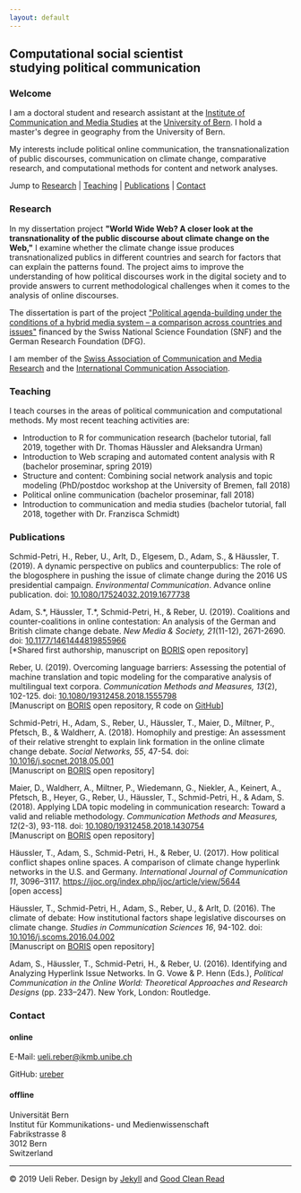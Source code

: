 ```yaml
---
layout: default
---
```


## Computational social scientist<br>studying political communication

### Welcome

I am a doctoral student and research assistant at the [Institute of Communication and Media Studies](https://www.ikmb.unibe.ch/index_eng.html) at the [University of Bern](https://www.unibe.ch/index_eng.html). I hold a master's degree in geography from the University of Bern.

My interests include political online communication, the transnationalization of public discourses, communication on climate change, comparative research, and computational methods for content and network analyses.

Jump to [Research](#research) \| [Teaching](#teaching) \| [Publications](#publications) \| [Contact](#contact)

### <a name="research"></a>Research

In my dissertation project **"World Wide Web? A closer look at the transnationality of the public discourse about climate change on the Web,"** I examine whether the climate change issue produces transnationalized publics in different countries and search for factors that can explain the patterns found. The project aims to improve the understanding of how political discourses work in the digital society and to provide answers to current methodological challenges when it comes to the analysis of online discourses.

The dissertation is part of the project <a href="https://www.ikmb.unibe.ch/research/researchprojects/current_research_projects/current_research_projects/political_agenda_building_under_the_conditions_of_a_hybrid_media_system__a_comparison_across_countries_and_issues_2014_2017/index_eng.html" target="_blank">"Political agenda-building under the conditions of a hybrid media system – a comparison across countries and issues"</a> financed by the Swiss National Science Foundation (SNF) and the German Research Foundation (DFG).

I am member of the <a href="https://sgkm.ch/en/" target="_blank">Swiss Association of Communication and Media Research</a> and the <a href="https://www.icahdq.org/" target="_blank">International Communication Association</a>.

### <a name="teaching"></a>Teaching

I teach courses in the areas of political communication and computational methods. My most recent teaching activities are:

* Introduction to R for communication research (bachelor tutorial, fall 2019, together with Dr. Thomas Häussler and Aleksandra Urman)
* Introduction to Web scraping and automated content analysis with R (bachelor proseminar, spring 2019)
* Structure and content: Combining social network analysis and topic modeling (PhD/postdoc workshop at the University of Bremen, fall 2018)
* Political online communication (bachelor proseminar, fall 2018)
* Introduction to communication and media studies (bachelor tutorial, fall 2018, together with Dr. Franzisca Schmidt)

### <a name="publications"></a>Publications

Schmid-Petri, H., Reber, U., Arlt, D., Elgesem, D., Adam, S., & Häussler, T. (2019). A dynamic perspective on publics and counterpublics: The role of the blogosphere in pushing the issue of climate change during the 2016 US presidential campaign. _Environmental Communication_. Advance online publication. doi: <a href="https://doi.org/10.1080/17524032.2019.1677738" target="_blank">10.1080/17524032.2019.1677738</a>

Adam, S.\*, Häussler, T.\*, Schmid-Petri, H., & Reber, U. (2019). Coalitions and counter-coalitions in online contestation: An analysis of the German and British climate change debate. _New Media & Society, 21_(11-12), 2671-2690. doi: <a href="https://doi.org/10.1177/1461444819855966" target="_blank">10.1177/1461444819855966</a><br>
\[\*Shared first authorship, manuscript on <a href="https://boris.unibe.ch/133189/" target="_blank">BORIS</a> open repository\]

Reber, U. (2019). Overcoming language barriers: Assessing the potential of machine translation and topic modeling for the comparative analysis of multilingual text corpora. _Communication Methods and Measures, 13_(2), 102-125. doi: <a href="https://doi.org/10.1080/19312458.2018.1555798" target="_blank">10.1080/19312458.2018.1555798</a><br>
\[Manuscript on <a href="https://boris.unibe.ch/131398/" target="_blank">BORIS</a> open repository, R code on <a href="https://github.com/ureber/mt-paper" target="_blank">GitHub</a>\]

Schmid-Petri, H., Adam, S., Reber, U., Häussler, T., Maier, D., Miltner, P., Pfetsch, B., & Waldherr, A. (2018). Homophily and prestige: An assessment of their relative strenght to explain link formation in the online climate change debate. _Social Networks, 55_, 47-54. doi: <a href="https://doi.org/10.1016/j.socnet.2018.05.001" target="_blank">10.1016/j.socnet.2018.05.001</a><br>
\[Manuscript on <a href="https://boris.unibe.ch/116636/" target="_blank">BORIS</a> open repository\]

Maier, D., Waldherr, A., Miltner, P., Wiedemann, G., Niekler, A., Keinert, A., Pfetsch, B., Heyer, G., Reber, U., Häussler, T., Schmid-Petri, H., & Adam, S. (2018). Applying LDA topic modeling in communication research: Toward a valid and reliable methodology. _Communication Methods and Measures, 12_(2-3), 93-118. doi: <a href="https://doi.org/10.1080/19312458.2018.1430754" target="_blank">10.1080/19312458.2018.1430754</a><br>
\[Manuscript on <a href="https://boris.unibe.ch/112835/" target="_blank">BORIS</a> open repository\]

Häussler, T., Adam, S., Schmid-Petri, H., & Reber, U. (2017). How political conflict shapes online spaces. A comparison of climate change hyperlink networks in the U.S. and Germany. _International Journal of Communication 11_, 3096–3117. <a href="https://ijoc.org/index.php/ijoc/article/view/5644" target="_blank">https://ijoc.org/index.php/ijoc/article/view/5644</a><br>
\[open access\]

Häussler, T., Schmid-Petri, H., Adam, S., Reber, U., & Arlt, D. (2016). The climate of debate: How institutional factors shape legislative discourses on climate change. _Studies in Communication Sciences 16_, 94-102. doi: <a href="https://doi.org/10.1016/j.scoms.2016.04.002" target="_blank">10.1016/j.scoms.2016.04.002</a><br>
\[Manuscript on <a href="https://boris.unibe.ch/112839/" target="_blank">BORIS</a> open repository\]

Adam, S., Häussler, T., Schmid-Petri, H., & Reber, U. (2016). Identifying and Analyzing Hyperlink Issue Networks. In G. Vowe & P. Henn (Eds.), _Political Communication in the Online World: Theoretical Approaches and Research Designs_ (pp. 233–247). New York, London: Routledge.

### <a name="contact"></a>Contact

#### online

E-Mail: [ueli.reber@ikmb.unibe.ch](mailto:ueli.reber@ikmb.unibe.ch)

GitHub: <a href="https://github.com/ureber" target="_blank">ureber</a>

#### offline 

Universität Bern<br>
Institut für Kommunikations- und Medienwissenschaft<br>
Fabrikstrasse 8<br>
3012 Bern<br>
Switzerland

<hr>

<cred>© 2019 Ueli Reber. Design by <a href="https://jekyllrb.com/" target="_blank">Jekyll</a> and <a href="https://github.com/adueck/good-clean-read" target="_blank">Good Clean Read</a></cred>



